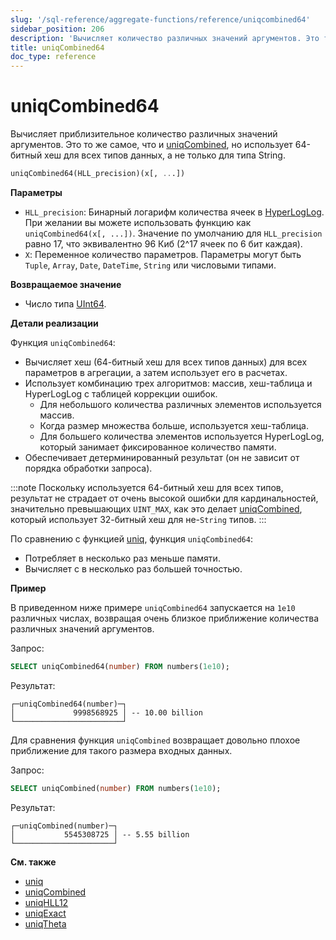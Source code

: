 ```yaml
---
slug: '/sql-reference/aggregate-functions/reference/uniqcombined64'
sidebar_position: 206
description: 'Вычисляет количество различных значений аргументов. Это то же самое,'
title: uniqCombined64
doc_type: reference
---
```

# uniqCombined64

Вычисляет приблизительное количество различных значений аргументов. Это то же самое, что и [uniqCombined](/sql-reference/aggregate-functions/reference/uniqcombined), но использует 64-битный хеш для всех типов данных, а не только для типа String.

```sql
uniqCombined64(HLL_precision)(x[, ...])
```

**Параметры**

- `HLL_precision`: Бинарный логарифм количества ячеек в [HyperLogLog](https://en.wikipedia.org/wiki/HyperLogLog). При желании вы можете использовать функцию как `uniqCombined64(x[, ...])`. Значение по умолчанию для `HLL_precision` равно 17, что эквивалентно 96 Киб (2^17 ячеек по 6 бит каждая).
- `X`: Переменное количество параметров. Параметры могут быть `Tuple`, `Array`, `Date`, `DateTime`, `String` или числовыми типами.

**Возвращаемое значение**

- Число типа [UInt64](../../../sql-reference/data-types/int-uint.md).

**Детали реализации**

Функция `uniqCombined64`:
- Вычисляет хеш (64-битный хеш для всех типов данных) для всех параметров в агрегации, а затем использует его в расчетах.
- Использует комбинацию трех алгоритмов: массив, хеш-таблица и HyperLogLog с таблицей коррекции ошибок.
  - Для небольшого количества различных элементов используется массив.
  - Когда размер множества больше, используется хеш-таблица.
  - Для большего количества элементов используется HyperLogLog, который занимает фиксированное количество памяти.
- Обеспечивает детерминированный результат (он не зависит от порядка обработки запроса).

:::note
Поскольку используется 64-битный хеш для всех типов, результат не страдает от очень высокой ошибки для кардинальностей, значительно превышающих `UINT_MAX`, как это делает [uniqCombined](../../../sql-reference/aggregate-functions/reference/uniqcombined.md), который использует 32-битный хеш для не-`String` типов.
:::

По сравнению с функцией [uniq](/sql-reference/aggregate-functions/reference/uniq), функция `uniqCombined64`:

- Потребляет в несколько раз меньше памяти.
- Вычисляет с в несколько раз большей точностью.

**Пример**

В приведенном ниже примере `uniqCombined64` запускается на `1e10` различных числах, возвращая очень близкое приближение количества различных значений аргументов. 

Запрос:

```sql
SELECT uniqCombined64(number) FROM numbers(1e10);
```

Результат:

```response
┌─uniqCombined64(number)─┐
│             9998568925 │ -- 10.00 billion
└────────────────────────┘
```

Для сравнения функция `uniqCombined` возвращает довольно плохое приближение для такого размера входных данных.

Запрос:

```sql
SELECT uniqCombined(number) FROM numbers(1e10);
```

Результат:

```response
┌─uniqCombined(number)─┐
│           5545308725 │ -- 5.55 billion
└──────────────────────┘
```

**См. также**

- [uniq](/sql-reference/aggregate-functions/reference/uniq)
- [uniqCombined](/sql-reference/aggregate-functions/reference/uniqcombined)
- [uniqHLL12](/sql-reference/aggregate-functions/reference/uniqhll12)
- [uniqExact](/sql-reference/aggregate-functions/reference/uniqexact)
- [uniqTheta](/sql-reference/aggregate-functions/reference/uniqthetasketch)